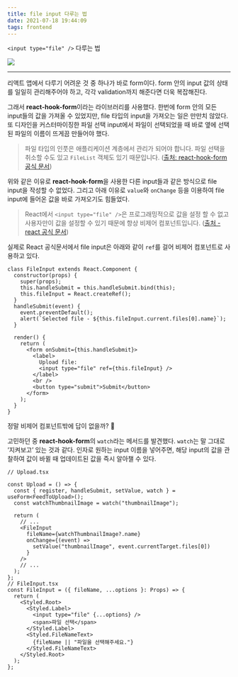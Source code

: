 ```yaml
---
title: file input 다루는 법
date: 2021-07-18 19:44:09
tags: frontend
---
```


`<input type="file" />` 다루는 법

<!-- more -->

<img src="/images/thumbnails/frontend-thumbnail.jpeg" />

---

리액트 앱에서 다루기 어려운 것 중 하나가 바로 form이다. form 안의 input 값의 상태를 일일히 관리해주어야 하고, 각각 validation까지 해준다면 더욱 복잡해진다.

그래서 **react-hook-form**이라는 라이브러리를 사용했다. 한번에 form 안의 모든 input들의 값을 가져올 수 있었지만, file 타입의 input을 가져오는 일은 만만치 않았다. 또 디자인을 커스터마이징한 파일 선택 input에서 파일이 선택되었을 때 바로 옆에 선택된 파일의 이름이 뜨게끔 만들어야 했다.

> 파일 타입의 인풋은 애플리케이션 계층에서 관리가 되어야 합니다. 파일 선택을 취소할 수도 있고 `FileList` 객체도 있기 때문입니다. ([출처: react-hook-form 공식 문서](https://react-hook-form.com/kr/api/))

위와 같은 이유로 **react-hook-form**을 사용한 다른 input들과 같은 방식으로 file input을 작성할 수 없었다. 그리고 아래 이유로 `value`와 `onChange` 등을 이용하여 file input에 들어온 값을 바로 가져오기도 힘들었다.

> React에서 `<input type="file" />`은 프로그래밍적으로 값을 설정 할 수 없고 사용자만이 값을 설정할 수 있기 때문에 항상 비제어 컴포넌트입니다. ([출처 - react 공식 문서](https://ko.reactjs.org/docs/uncontrolled-components.html))

실제로 React 공식문서에서 file input은 아래와 같이 `ref`를 걸어 비제어 컴포넌트로 사용하고 있다.

```tsx
class FileInput extends React.Component {
  constructor(props) {
    super(props);
    this.handleSubmit = this.handleSubmit.bind(this);
    this.fileInput = React.createRef();
  }
  handleSubmit(event) {
    event.preventDefault();
    alert(`Selected file - ${this.fileInput.current.files[0].name}`);
  }

  render() {
    return (
      <form onSubmit={this.handleSubmit}>
        <label>
          Upload file:
          <input type="file" ref={this.fileInput} />
        </label>
        <br />
        <button type="submit">Submit</button>
      </form>
    );
  }
}
```

정말 비제어 컴포넌트밖에 답이 없을까? 🤔

고민하던 중 **react-hook-form**의 `watch`라는 메서드를 발견했다.
`watch`는 말 그대로 ‘지켜보고’ 있는 것과 같다. 인자로 원하는 input 이름을 넣어주면, 해당 input의 값을 관찰하여 값이 바뀔 때 업데이트된 값을 즉시 알아챌 수 있다.

```tsx
// Upload.tsx

const Upload = () => {
  const { register, handleSubmit, setValue, watch } = useForm<FeedToUpload>();
  const watchThumbnailImage = watch("thumbnailImage");

  return (
    // ...
    <FileInput
      fileName={watchThumbnailImage?.name}
      onChange={(event) =>
        setValue("thumbnailImage", event.currentTarget.files[0])
      }
    />
    // ...
  );
};
// FileInput.tsx
const FileInput = ({ fileName, ...options }: Props) => {
  return (
    <Styled.Root>
      <Styled.Label>
        <input type="file" {...options} />
        <span>파일 선택</span>
      </Styled.Label>
      <Styled.FileNameText>
        {fileName || "파일을 선택해주세요."}
      </Styled.FileNameText>
    </Styled.Root>
  );
};
```
